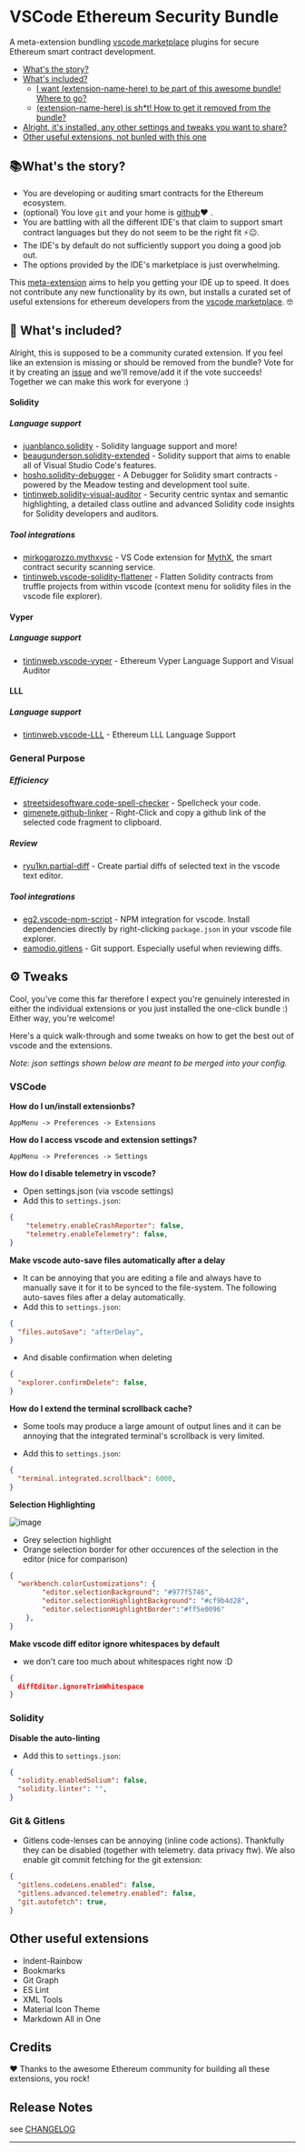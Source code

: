 
# VSCode Ethereum Security Bundle

A meta-extension bundling [vscode marketplace](https://marketplace.visualstudio.com/search?term=ethereum&target=VSCode&category=All%20categories&sortBy=Relevance) plugins for secure Ethereum smart contract development.

* [What's the story?](#whats-the-story)
* [What's included?](#-whats-included)
  * [I want (extension-name-here) to be part of this awesome bundle! Where to go?](#-whats-included)
  * [(extension-name-here) is sh*t! How to get it removed from the bundle?](#-whats-included)
* [Alright, it's installed, any other settings and tweaks you want to share?](#tweaks)
* [Other useful extensions, not bunled with this one](#other-useful-extensions)
  
## 📚What's the story?


* You are developing or auditing smart contracts for the Ethereum ecosystem.
* (optional) You love `git` and your home is [github](https://github.com/)❤ .
* You are battling with all the different IDE's that claim to support smart contract languages but they do not seem to be the right fit ⚡😐.
* The IDE's by default do not sufficiently support you doing a good job out.
* The options provided by the IDE's marketplace is just overwhelming.

This [meta-extension](https://marketplace.visualstudio.com/items?itemName=tintinweb.ethereum-security-bundle) aims to help you getting your IDE up to speed. It does not contribute any new functionality by its own, but installs a curated set of useful extensions for ethereum developers from the [vscode marketplace](https://marketplace.visualstudio.com/search?term=ethereum&target=VSCode&category=All%20categories&sortBy=Relevance). 🤓

## 🎁 What's included?

Alright, this is supposed to be a community curated extension. If you feel like an extension is missing or should be removed from the bundle? Vote for it by creating an [issue](https://github.com/tintinweb/vscode-ethereum-security-bundle/issues) and we'll remove/add it if the vote succeeds! Together we can make this work for everyone :)  

#### Solidity 

##### Language support

* [juanblanco.solidity](https://marketplace.visualstudio.com/items?itemName=juanblanco.solidity) - Solidity language support and more!
* [beaugunderson.solidity-extended](https://marketplace.visualstudio.com/items?itemName=beaugunderson.solidity-extended) - Solidity support that aims to enable all of Visual Studio Code's features. 
* [hosho.solidity-debugger](https://marketplace.visualstudio.com/items?itemName=hosho.solidity-debugger) - A Debugger for Solidity smart contracts - powered by the Meadow testing and development tool suite.
* [tintinweb.solidity-visual-auditor](https://marketplace.visualstudio.com/items?itemName=tintinweb.solidity-visual-auditor) - Security centric syntax and semantic highlighting, a detailed class outline and advanced Solidity code insights for Solidity developers and auditors.

##### Tool integrations

* [mirkogarozzo.mythxvsc](https://marketplace.visualstudio.com/items?itemName=mirkogarozzo.mythxvsc) - VS Code extension for [MythX](https://mythx.io/), the smart contract security scanning service.
* [tintinweb.vscode-solidity-flattener](https://marketplace.visualstudio.com/items?itemName=tintinweb.vscode-solidity-flattener) - Flatten Solidity contracts from truffle projects from within vscode (context menu for solidity files in the vscode file explorer).

#### Vyper

##### Language support

* [tintinweb.vscode-vyper](https://marketplace.visualstudio.com/items?itemName=tintinweb.tintinweb.vscode-vyper) - Ethereum Vyper Language Support and Visual Auditor

#### LLL

##### Language support

* [tintinweb.vscode-LLL](https://marketplace.visualstudio.com/items?itemName=tintinweb.vscode-LLL) - Ethereum LLL Language Support

### General Purpose

##### Efficiency

* [streetsidesoftware.code-spell-checker](https://marketplace.visualstudio.com/items?itemName=streetsidesoftware.code-spell-checker) - Spellcheck your code.
* [gimenete.github-linker](https://marketplace.visualstudio.com/items?itemName=gimenete.github-linker) - Right-Click and copy a github link of the selected code fragment to clipboard.

##### Review

* [ryu1kn.partial-diff](https://marketplace.visualstudio.com/items?itemName=ryu1kn.partial-diff) - Create partial diffs of selected text in the vscode text editor.

##### Tool integrations

* [eg2.vscode-npm-script](https://marketplace.visualstudio.com/items?itemName=eg2.vscode-npm-script) - NPM integration for vscode. Install dependencies directly by right-clicking `package.json` in your vscode file explorer.
* [eamodio.gitlens](https://marketplace.visualstudio.com/items?itemName=eamodio.gitlens) - Git support. Especially useful when reviewing diffs.

## ⚙ Tweaks

Cool, you've come this far therefore I expect you're genuinely interested in either the individual extensions or you just installed the one-click bundle :) Either way, you're welcome!

Here's a quick walk-through and some tweaks on how to get the best out of vscode and the extensions.

*Note: json settings shown below are meant to be merged into your config.* 

### VSCode

**How do I un/install extensionbs?**

`AppMenu -> Preferences -> Extensions`

**How do I access vscode and extension settings?**

`AppMenu -> Preferences -> Settings`
  
**How do I disable telemetry in vscode?**

* Open settings.json (via vscode settings)
* Add this to `settings.json`:
```json
{
    "telemetry.enableCrashReporter": false,
    "telemetry.enableTelemetry": false,
}
```

**Make vscode auto-save files automatically after a delay**

* It can be annoying that you are editing a file and always have to manually save it for it to be synced to the file-system. The following auto-saves files after a delay automatically.
* Add this to `settings.json`:
```json
{
  "files.autoSave": "afterDelay",
}
```

* And disable confirmation when deleting

```json
{
  "explorer.confirmDelete": false,
}
```

**How do I extend the terminal scrollback cache?** 

* Some tools may produce a large amount of output lines and it can be annoying that the integrated terminal's scrollback is very limited.

* Add this to `settings.json`:
```json
{
  "terminal.integrated.scrollback": 6000,
}
```

**Selection Highlighting**

![image](https://user-images.githubusercontent.com/2865694/60887684-3cf32b80-a255-11e9-976f-810ea27da218.png)

* Grey selection highlight
* Orange selection border for other occurences of the selection in the editor (nice for comparison)

```json
{
  "workbench.colorCustomizations": {
        "editor.selectionBackground": "#977f5746",
        "editor.selectionHighlightBackground": "#cf9b4d28",
        "editor.selectionHighlightBorder":"#ff5e0096"
    },
}
```

**Make vscode diff editor ignore whitespaces by default**

* we don't care too much about whitespaces right now :D 

```json
{
  diffEditor.ignoreTrimWhitespace
}
```

### Solidity

**Disable the auto-linting**

* Add this to `settings.json`:
```json
{
  "solidity.enabledSolium": false,
  "solidity.linter": "",
}
```

### Git & Gitlens

* Gitlens code-lenses can be annoying (inline code actions). Thankfully they can be disabled (together with telemetry. data privacy ftw). We also enable git commit fetching for the git extension:

```json
{
  "gitlens.codeLens.enabled": false,
  "gitlens.advanced.telemetry.enabled": false,
  "git.autofetch": true,
}
```
 
## Other useful extensions

* Indent-Rainbow
* Bookmarks
* Git Graph
* ES Lint
* XML Tools
* Material Icon Theme
* Markdown All in One


## Credits

♥ Thanks to the awesome Ethereum community for building all these extensions, you rock!


## Release Notes

see [CHANGELOG](./CHANGELOG.md)


-----------------------------------------------------------------------------------------------------------
